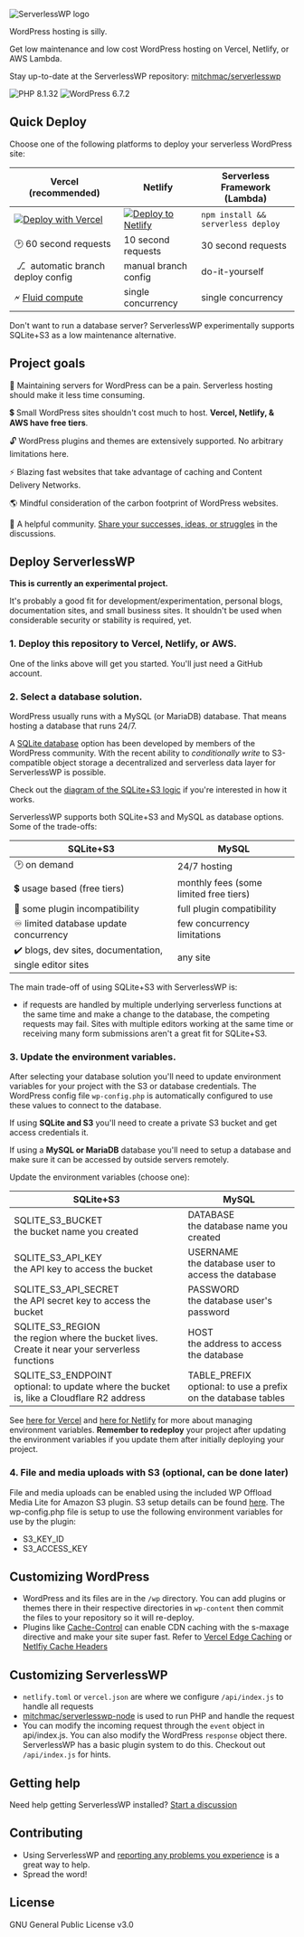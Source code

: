 ![ServerlessWP logo](https://serverlesswp.com/wp-content/serverlesswp.png)

WordPress hosting is silly.

Get low maintenance and low cost WordPress hosting on Vercel, Netlify, or AWS Lambda.

Stay up-to-date at the ServerlessWP repository: [mitchmac/serverlesswp](https://github.com/mitchmac/serverlesswp)

![PHP 8.1.32](https://img.shields.io/badge/version-8.1.32-blue?logo=php&labelColor=white) ![WordPress 6.7.2](https://img.shields.io/badge/version-6.7.2-blue?logo=wordpress&labelColor=white)

## Quick Deploy

Choose one of the following platforms to deploy your serverless WordPress site:

| Vercel (recommended)  | Netlify  | Serverless Framework (Lambda)  |
|---|---|---|
| [![Deploy with Vercel](https://vercel.com/button)](https://vercel.com/new/clone?repository-url=https%3A%2F%2Fgithub.com%2Fmitchmac%2Fserverlesswp&project-name=serverlesswp&repository-name=serverlesswp)  | [![Deploy to Netlify](https://www.netlify.com/img/deploy/button.svg)](https://app.netlify.com/start/deploy?repository=https://github.com/mitchmac/serverlesswp)  |  ```npm install && serverless deploy``` |
| 🕑 60 second requests   | 10 second requests  | 30 second requests  |
| &nbsp;⎇&nbsp; automatic branch deploy config   | manual branch config  | do-it-yourself  |
| 🗲 [Fluid compute](https://vercel.com/fluid) | single concurrency | single concurrency |

Don't want to run a database server? ServerlessWP experimentally supports SQLite+S3 as a low maintenance alternative.

## Project goals

🌴 Maintaining servers for WordPress can be a pain. Serverless hosting should make it less time consuming.

💲 Small WordPress sites shouldn't cost much to host. **Vercel, Netlify, & AWS have free tiers**.

🔓 WordPress plugins and themes are extensively supported. No arbitrary limitations here.

⚡ Blazing fast websites that take advantage of caching and Content Delivery Networks.

🌎 Mindful consideration of the carbon footprint of WordPress websites.

🤝 A helpful community. [Share your successes, ideas, or struggles](https://github.com/mitchmac/ServerlessWP/discussions) in the discussions.

## Deploy ServerlessWP

**This is currently an experimental project.**

It's probably a good fit for development/experimentation, personal blogs, documentation sites, and small business sites. It shouldn't be used when considerable security or stability is required, yet.

### 1. Deploy this repository to Vercel, Netlify, or AWS.
One of the links above will get you started. You'll just need a GitHub account.

### 2. Select a database solution.
WordPress usually runs with a MySQL (or MariaDB) database. That means hosting a database that runs 24/7.

A [SQLite database](https://github.com/WordPress/sqlite-database-integration) option has been developed by members of the WordPress community. With the recent ability to *conditionally write* to S3-compatible object storage a decentralized and serverless data layer for ServerlessWP is possible.

Check out the [diagram of the SQLite+S3 logic](https://github.com/mitchmac/ServerlessWP/wiki/How-does-SQLite-with-S3-work-with-ServerlessWP%3F) if you're interested in how it works.

ServerlessWP supports both SQLite+S3 and MySQL as database options. Some of the trade-offs:

| SQLite+S3 | MySQL |
|---|---|
| 🕑 on demand   | 24/7 hosting |
| 💲 usage based (free tiers) | monthly fees (some limited free tiers) |
| 🧩 some plugin incompatibility | full plugin compatibility |
| ♾️ limited database update concurrency | few concurrency limitations |
| ✔️ blogs, dev sites, documentation, single editor sites | any site |

The main trade-off of using SQLite+S3 with ServerlessWP is:
- if requests are handled by multiple underlying serverless functions at the same time and make a change to the database, the competing requests may fail. Sites with multiple editors working at the same time or receiving many form submissions aren't a great fit for SQLite+S3.

### 3. **Update the environment variables.**
After selecting your database solution you'll need to update environment variables for your project with the S3 or database credentials. The WordPress config file ```wp-config.php``` is automatically configured to use these values to connect to the database. 

If using **SQLite and S3** you'll need to create a private S3 bucket and get access credentials it.

If using a **MySQL or MariaDB** database you'll need to setup a database and make sure it can be accessed by outside servers remotely.

Update the environment variables (choose one):

| SQLite+S3 | MySQL |
|---|---|
| SQLITE_S3_BUCKET <br> the bucket name you created | DATABASE <br> the database name you created |
| SQLITE_S3_API_KEY <br> the API key to access the bucket | USERNAME <br> the database user to access the database |
| SQLITE_S3_API_SECRET <br> the API secret key to access the bucket | PASSWORD <br> the database user's password |
| SQLITE_S3_REGION <br> the region where the bucket lives. Create it near your serverless functions | HOST <br> the address to access the database
| SQLITE_S3_ENDPOINT <br> optional: to update where the bucket is, like a Cloudflare R2 address | TABLE_PREFIX <br> optional: to use a prefix on the database tables |

See [here for Vercel](https://vercel.com/docs/concepts/projects/environment-variables) and [here for Netlify](https://docs.netlify.com/environment-variables/overview/) for more about managing environment variables. **Remember to redeploy** your project after updating the environment variables if you update them after initially deploying your project.

### 4. File and media uploads with S3 (optional, can be done later) 
File and media uploads can be enabled using the included WP Offload Media Lite for Amazon S3 plugin. S3 setup details can be found [here](https://deliciousbrains.com/wp-offload-media/doc/amazon-s3-quick-start-guide/). The wp-config.php file is setup to use the following environment variables for use by the plugin:
- S3_KEY_ID
- S3_ACCESS_KEY

## Customizing WordPress
- WordPress and its files are in the ```/wp``` directory. You can add plugins or themes there in their respective directories in ```wp-content``` then commit the files to your repository so it will re-deploy.
- Plugins like [Cache-Control](https://wordpress.org/plugins/cache-control/) can enable CDN caching with the s-maxage directive and make your site super fast. Refer to [Vercel Edge Caching](https://vercel.com/docs/concepts/edge-network/caching) or [Netlfiy Cache Headers](https://docs.netlify.com/edge-functions/optional-configuration/#supported-headers)

## Customizing ServerlessWP
- `netlify.toml` or `vercel.json` are where we configure ```/api/index.js``` to handle all requests
- [mitchmac/serverlesswp-node](https://github.com/mitchmac/serverlesswp-node) is used to run PHP and handle the request
- You can modify the incoming request through the ```event``` object in api/index.js. You can also modify the WordPress ```response``` object there. ServerlessWP has a basic plugin system to do this. Checkout out ```/api/index.js``` for hints.

## Getting help
Need help getting ServerlessWP installed? [Start a discussion](https://github.com/mitchmac/ServerlessWP/discussions)

## Contributing
- Using ServerlessWP and [reporting any problems you experience](https://github.com/mitchmac/ServerlessWP/issues) is a great way to help.
- Spread the word!

## License
GNU General Public License v3.0
